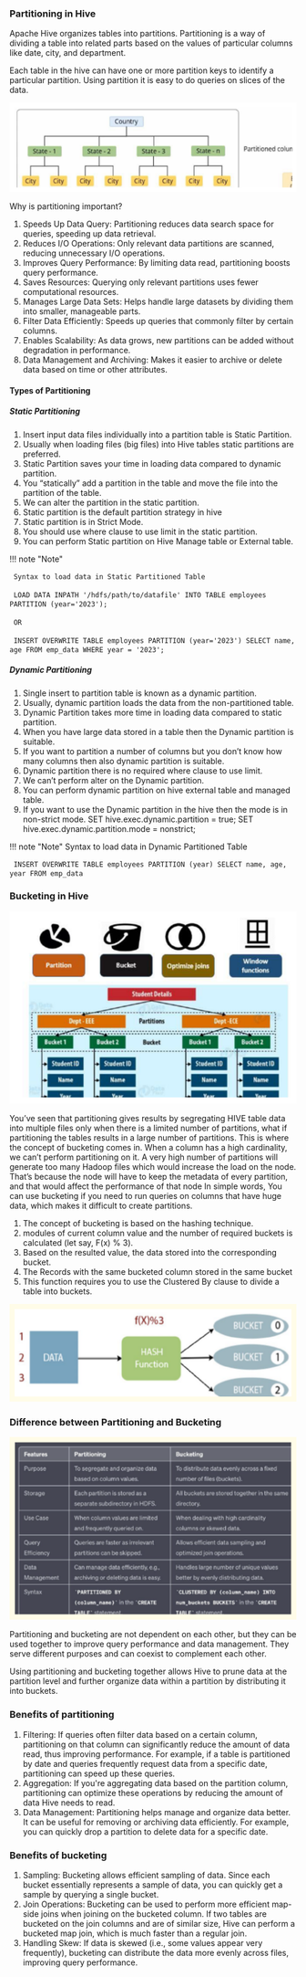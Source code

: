 


### **Partitioning in Hive**

Apache Hive organizes tables into partitions. Partitioning is a way of dividing a table into related parts based on the values of particular columns like date, city, and department.

Each table in the hive can have one or more partition keys to identify a particular partition. Using partition it is easy to do queries on slices of the data.

![Steps](parti.svg)  

Why is partitioning important?

1. Speeds Up Data Query: Partitioning reduces data search space for queries, speeding up data retrieval.
2. Reduces I/O Operations: Only relevant data partitions are scanned, reducing unnecessary I/O operations.
3. Improves Query Performance: By limiting data read, partitioning boosts query performance.
4. Saves Resources: Querying only relevant partitions uses fewer computational resources.
5. Manages Large Data Sets: Helps handle large datasets by dividing them into smaller, manageable parts.
6. Filter Data Efficiently: Speeds up queries that commonly filter by certain columns.
7. Enables Scalability: As data grows, new partitions can be added without degradation in performance.
8. Data Management and Archiving: Makes it easier to archive or delete data based on time or other attributes.

#### **Types of Partitioning**

##### **Static Partitioning**

1. Insert input data files individually into a partition table is Static Partition.
2. Usually when loading files (big files) into Hive tables static partitions are preferred.
3. Static Partition saves your time in loading data compared to dynamic partition.
4. You “statically” add a partition in the table and move the file into the partition of the table.
5. We can alter the partition in the static partition.
6. Static partition is the default partition strategy in hive
7. Static partition is in Strict Mode.
8. You should use where clause to use limit in the static partition.
9. You can perform Static partition on Hive Manage table or External table.


!!! note "Note" 
     
     Syntax to load data in Static Partitioned Table

     LOAD DATA INPATH '/hdfs/path/to/datafile' INTO TABLE employees PARTITION (year='2023');

     OR
    
     INSERT OVERWRITE TABLE employees PARTITION (year='2023') SELECT name, age FROM emp_data WHERE year = '2023';

##### **Dynamic Partitioning**

1. Single insert to partition table is known as a dynamic partition.
2. Usually, dynamic partition loads the data from the non-partitioned table.
3. Dynamic Partition takes more time in loading data compared to static partition.
4. When you have large data stored in a table then the Dynamic partition is suitable.
5. If you want to partition a number of columns but you don’t know how many columns then also dynamic partition is suitable.
6. Dynamic partition there is no required where clause to use limit.
7. We can’t perform alter on the Dynamic partition.
8. You can perform dynamic partition on hive external table and managed table.
9. If you want to use the Dynamic partition in the hive then the mode is in non-strict mode.
    SET hive.exec.dynamic.partition = true;
    SET hive.exec.dynamic.partition.mode = nonstrict;

!!! note "Note"
      Syntax to load data in Dynamic Partitioned Table

     INSERT OVERWRITE TABLE employees PARTITION (year) SELECT name, age, year FROM emp_data

### **Bucketing in Hive**


![Steps](bucket.svg)  

You’ve seen that partitioning gives results by segregating HIVE table data into multiple files only when there is a limited number of partitions, what if partitioning the tables results in a large number of partitions. This is where the concept of bucketing comes in.
When a column has a high cardinality, we can’t perform partitioning on it. A very high number of partitions will generate too many Hadoop files which would increase the load on the node. That’s because the node will have to keep the metadata of every partition, and that would affect the performance of that node
In simple words, You can use bucketing if you need to run queries on columns that have huge data, which makes it difficult to create partitions.


1. The concept of bucketing is based on the hashing technique.
2. modules of current column value and the number of required buckets is calculated (let say, F(x) % 3).
3. Based on the resulted value, the data stored into the corresponding bucket.
4. The Records with the same bucketed column stored in the same bucket
5. This function requires you to use the Clustered By clause to divide a table into buckets.

![Steps](buc.svg) 

### **Difference between Partitioning and Bucketing**

![Steps](diffpb.svg) 

Partitioning and bucketing are not dependent on each other, but they can be used together to improve query performance and data management. They serve different purposes and can coexist to complement each other. 

Using partitioning and bucketing together allows Hive to prune data at the partition level and further organize data within a partition by distributing it into buckets.

### **Benefits of partitioning**

1. Filtering: If queries often filter data based on a certain column, partitioning on that column can significantly reduce the amount of data read, thus improving performance. For example, if a table is partitioned by date and queries frequently request data from a specific date, partitioning can speed up these queries.
2. Aggregation: If you're aggregating data based on the partition column, partitioning can optimize these operations by reducing the amount of data Hive needs to read.
3. Data Management: Partitioning helps manage and organize data better. It can be useful for removing or archiving data efficiently. For example, you can quickly drop a partition to delete data for a specific date. 

### **Benefits of bucketing**

1. Sampling: Bucketing allows efficient sampling of data. Since each bucket essentially represents a sample of data, you can quickly get a sample by querying a single bucket.
2. Join Operations: Bucketing can be used to perform more efficient map-side joins when joining on the bucketed column. If two tables are bucketed on the join columns and are of similar size, Hive can perform a bucketed map join, which is much faster than a regular join.
3. Handling Skew: If data is skewed (i.e., some values appear very frequently), bucketing can distribute the data more evenly across files, improving query performance.

